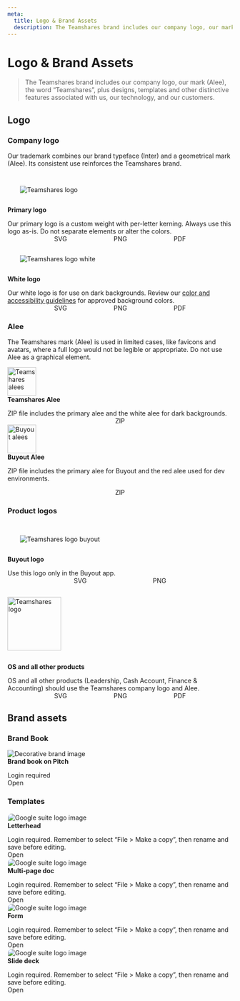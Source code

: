 ```yaml
---
meta:
  title: Logo & Brand Assets
  description: The Teamshares brand includes our company logo, our mark (Alee), the word “Teamshares”, plus designs, templates and other distinctive features associated with us, our technology, and our customers.
---
```


# Logo & Brand Assets

> The Teamshares brand includes our company logo, our mark (Alee), the word “Teamshares”, plus designs, templates and other distinctive features associated with us, our technology, and our customers.

## Logo

### Company logo

  <p>Our trademark combines our brand typeface (Inter) and a geometrical mark (Alee). Its consistent use reinforces the Teamshares brand.</p>
  <div class="grid-cards-2-col">
  <sl-card class="card-basic">
    <img
    slot="header"
    src="/assets/teamshares/logos/teamshares_logo.svg"
    alt="Teamshares logo"
    style="padding: 2em;"
    />
    <h4 style="margin: 0;">Primary logo</h4>
    <p style="margin-bottom: 0;">Our primary logo is a custom weight with per-letter kerning. Always use this logo as-is. Do not separate elements or alter the colors.</p>
    <div slot="footer" style="margin: 0; display: flex; justify-content: space-evenly;">
      <sl-button
        variant="text"
        href="/assets/teamshares/logos/teamshares_logo.svg"
        download="teamshares_logo.svg">
        <sl-icon slot="prefix" library="fa" name="arrow-down-to-bracket"></sl-icon>
       SVG
      </sl-button>
      <sl-button
        variant="text"
        href="/assets/teamshares/logos/teamshares_logo.png"
        download="teamshares_logo.png">
        <sl-icon slot="prefix" library="fa" name="arrow-down-to-bracket"></sl-icon>
         PNG
      </sl-button>
      <sl-button
        variant="text"
        href="/assets/teamshares/logos/teamshares_logo.pdf"
        download="teamshares_logo.pdf">
        <sl-icon slot="prefix" library="fa" name="arrow-down-to-bracket"></sl-icon>
         PDF
      </sl-button>
    </div>
  </sl-card>
  <sl-card class="dark-header card-basic">
    <img
    slot="header"
    src="/assets/teamshares/logos/teamshares_logo_white.svg"
    alt="Teamshares logo white"
    style="padding: 2em;"
    />
    <h4 style="margin: 0;">White logo</h4>
    <p style="margin-bottom: 0;">Our white logo is for use on dark backgrounds. Review our <a href="#/tokens/ts-colors">color and accessibility guidelines</a> for approved background colors.</p>
    <div slot="footer" style="margin: 0; display: flex; justify-content: space-evenly;">
      <sl-button
        variant="text"
        href="/assets/teamshares/logos/teamshares_logo_white.svg"
        download="teamshares_logo_white.svg">
        <sl-icon slot="prefix" library="fa" name="arrow-down-to-bracket"></sl-icon>
         SVG
      </sl-button>
      <sl-button
        variant="text"
        href="/assets/teamshares/logos/teamshares_logo_white.png"
        download="teamshares_logo_white.png">
        <sl-icon slot="prefix" library="fa" name="arrow-down-to-bracket"></sl-icon>
         PNG
      </sl-button>
      <sl-button
        variant="text"
        href="/assets/teamshares/logos/teamshares_logo_white.pdf"
        download="teamshares_logo_white.pdf">
        <sl-icon slot="prefix" library="fa" name="arrow-down-to-bracket"></sl-icon>
         PDF
      </sl-button>
    </div>
  </sl-card>
  </div>
  
### Alee

  <p>The Teamshares mark (Alee) is used in limited cases, like favicons and avatars, where a full logo would not be legible or appropriate. Do not use Alee as a graphical element.</p>

  <div class="grid-cards-2-col">
  <sl-card class="card-basic gray-header">
    <img
    slot="header"
    src="/assets/teamshares/logos/teamshares_alees.png"
    alt="Teamshares alees"
    style="height: 4rem; width: auto;"
    />
    <h4 style="margin: 0;">Teamshares Alee</h4>
    <p style="margin-bottom: 0;">ZIP file includes the primary alee and the white alee for dark backgrounds.</p>
    <div slot="footer" style="margin: 0; display: flex; justify-content: space-evenly;">
      <sl-button
        variant="text"
        href="/assets/teamshares/logos/alee_files_teamshares.zip"
        download="alee_files_teamshares.zip">
        <sl-icon slot="prefix" library="fa" name="arrow-down-to-bracket"></sl-icon>
       ZIP
      </sl-button>
    </div>
  </sl-card>
  <sl-card class="card-basic gray-header">
    <img
    slot="header"
    src="/assets/teamshares/logos/buyout_alees.png"
    alt="Buyout alees"
    style="height: 4rem; width: auto;"
    />
    <h4 style="margin: 0;">Buyout Alee</h4>
    <p>ZIP file includes the primary alee for Buyout and the red alee used for dev environments.</p>
    <div slot="footer" style="margin: 0; display: flex; justify-content: space-evenly;">
      <sl-button
        variant="text"
        href="/assets/teamshares/logos/alee_files_buyout.zip"
        download="alee_files_buyout.zip">
        <sl-icon slot="prefix" library="fa" name="arrow-down-to-bracket"></sl-icon>
       ZIP
      </sl-button>
    </div>
  </sl-card>
  </div>

### Product logos

  <div class="grid-cards-2-col">
  <sl-card class="card-basic">
    <img
    slot="header"
    src="/assets/teamshares/logos/teamshares_logo_buyout.svg"
    alt="Teamshares logo buyout"
    style="padding: 2em;"
    />
    <h4 style="margin: 0;">Buyout logo</h4>
    <p style="margin-bottom: 0;">Use this logo only in the Buyout app.</p>
    <div slot="footer" style="margin: 0; display: flex; justify-content: space-evenly;">
      <sl-button
        variant="text"
        href="/assets/teamshares/logos/teamshares_logo_buyout.svg"
        download="teamshares_logo_buyout.svg">
        <sl-icon slot="prefix" library="fa" name="arrow-down-to-bracket"></sl-icon>
       SVG
      </sl-button>
      <sl-button
        variant="text"
        href="/assets/teamshares/logos/teamshares_logo_buyout.png"
        download="teamshares_logo_buyout.png">
        <sl-icon slot="prefix" library="fa" name="arrow-down-to-bracket"></sl-icon>
         PNG
      </sl-button>
    </div>
  </sl-card>
  <sl-card class="card-basic">
    <img
    slot="header"
    src="/assets/teamshares/logos/teamshares_logo.svg"
    alt="Teamshares logo"
    style="padding: 2em 0; width: 120px; height: auto;"
    />
    <h4 style="margin: 0;">OS and all other products</h4>
    <p style="margin-bottom: 0;">OS and all other products (Leadership, Cash Account, Finance & Accounting) should use the Teamshares company logo and Alee.</p>
    <div slot="footer" style="margin: 0; display: flex; justify-content: space-evenly;">
      <sl-button
        variant="text"
        href="/assets/teamshares/logos/teamshares_logo.svg"
        download="teamshares_logo.svg">
        <sl-icon slot="prefix" library="fa" name="arrow-down-to-bracket"></sl-icon>
         SVG
      </sl-button>
      <sl-button
        variant="text"
        href="/assets/teamshares/logos/teamshares_logo.png"
        download="teamshares_logo.png">
        <sl-icon slot="prefix" library="fa" name="arrow-down-to-bracket"></sl-icon>
         PNG
      </sl-button>
      <sl-button
        variant="text"
        href="/assets/teamshares/logos/teamshares_logo.pdf"
        download="teamshares_logo.pdf">
        <sl-icon slot="prefix" library="fa" name="arrow-down-to-bracket"></sl-icon>
         PDF
      </sl-button>
    </div>
  </sl-card>
  </div>
  
  ## Brand assets
  ### Brand Book
  <div class="grid-cards-3-col">
  <sl-card class="small-footer">
    <img
    slot="image"
    src="/assets/teamshares/images/brand-book.svg"
    alt="Decorative brand image"
    />
   <h4 style="margin: 0; display: flex; align-items: flex-start;">Brand book on Pitch<sl-icon library="fa" name="lock" style="margin-left: .5em; color: #2e333c;"></sl-icon></h4>
     <p class="ts-body-2 ts-text-subdued" style="margin-bottom: 0;">Login required</p>
    <div slot="footer" style="margin: 0; padding: 0;">
      <sl-button
        variant="text"
        href="https://app.pitch.com/app/presentation/1abf8c85-db06-4d4b-a4c5-71f0fb935ab1/e4229594-37e8-442e-baa1-bc8a8e5f598b"
        target="_blank">
         Open
         <sl-icon slot="suffix" library="fa" name="arrow-up-right-from-square"></sl-icon>
      </sl-button>
    </div>
  </sl-card>
  </div>

### Templates

   <div class="grid-cards-3-col">
   <sl-card class="small-footer">
     <img
     slot="image"
     src="/assets/teamshares/images/g-suite-links.svg"
     alt="Google suite logo image"
     style="margin: 1px; border-radius: 8px 8px 0 0;"
     />
     <h4 style="margin: 0; display: flex; align-items: flex-start;">Letterhead<sl-icon library="fa" name="lock" style="margin-left: .5em; color: #2e333c;"></sl-icon></h4>
     <p class="ts-body-2 ts-text-subdued" style="margin-bottom: 0;">Login required. Remember to select “File > Make a copy”, then rename and save before editing.</p>
     <div slot="footer" style="margin: 0; padding: 0;">
       <sl-button
         variant="text"
         href="https://docs.google.com/document/d/1_lFHimrmLsM65YQpDNZFM7nr3l5WVnkK43kemEWi4RI/edit?usp=sharing"
         target="_blank">
          Open
          <sl-icon slot="suffix" library="fa" name="arrow-up-right-from-square"></sl-icon>
       </sl-button>
     </div>
   </sl-card>
   <sl-card class="small-footer">
     <img
     slot="image"
     src="/assets/teamshares/images/g-suite-links.svg"
     alt="Google suite logo image"
     style="margin: 1px; border-radius: 8px 8px 0 0;"
     />
     <h4 style="margin: 0; display: flex; align-items: flex-start;">Multi-page doc<sl-icon library="fa" name="lock" style="margin-left: .5em; color: #2e333c;"></sl-icon></h4>
     <p class="ts-body-2 ts-text-subdued" style="margin-bottom: 0;">Login required. Remember to select “File > Make a copy”, then rename and save before editing.</p>
     <div slot="footer" style="margin: 0; padding: 0;">
       <sl-button
         variant="text"
         href="https://docs.google.com/document/d/1ZRqsviVkhboB1SLjNp2vuS7gRvm6aD0s3ptCaLMpKoY/edit?usp=sharing"
         target="_blank">
          Open
          <sl-icon slot="suffix" library="fa" name="arrow-up-right-from-square"></sl-icon>
       </sl-button>
     </div>
   </sl-card>
   <sl-card class="small-footer">
     <img
     slot="image"
     src="/assets/teamshares/images/g-suite-links.svg"
     alt="Google suite logo image"
     style="margin: 1px; border-radius: 8px 8px 0 0;"
     />
     <h4 style="margin: 0; display: flex; align-items: flex-start;">Form<sl-icon library="fa" name="lock" style="margin-left: .5em; color: #2e333c;"></sl-icon></h4>
     <p class="ts-body-2 ts-text-subdued" style="margin-bottom: 0;">Login required. Remember to select “File > Make a copy”, then rename and save before editing.</p>
     <div slot="footer" style="margin: 0; padding: 0;">
       <sl-button
         variant="text"
         href="https://docs.google.com/document/d/1tLMnBCVfHF_jDwUORPMSe8GBQIhjB3ENbU7i2Lt8OJg/edit?usp=sharing"
         target="_blank">
          Open
          <sl-icon slot="suffix" library="fa" name="arrow-up-right-from-square"></sl-icon>
       </sl-button>
     </div>
   </sl-card>
   <sl-card class="small-footer">
     <img
     slot="image"
     src="/assets/teamshares/images/g-suite-links.svg"
     alt="Google suite logo image"
     style="margin: 1px; border-radius: 8px 8px 0 0;"
     />
     <h4 style="margin: 0; display: flex; align-items: flex-start;">Slide deck<sl-icon library="fa" name="lock" style="margin-left: .5em; color: #2e333c;"></sl-icon></h4>
     <p class="ts-body-2 ts-text-subdued" style="margin-bottom: 0;">Login required. Remember to select “File > Make a copy”, then rename and save before editing.</p>
     <div slot="footer" style="margin: 0; padding: 0;">
       <sl-button
         variant="text"
         href="https://docs.google.com/presentation/d/1YW2q08crd8z2BegDh3-OQNkpvminRT_TCMsMRRJCXP4/edit?usp=sharing"
         target="_blank">
          Open
          <sl-icon slot="suffix" library="fa" name="arrow-up-right-from-square"></sl-icon>
       </sl-button>
     </div>
   </sl-card>
   </div>
